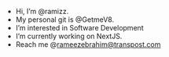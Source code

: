 - Hi, I’m @ramizz.
- My personal git is @GetmeV8.
- I’m interested in Software Development
- I’m currently working on NextJS.
- Reach me @rameezebrahim@transpost.com

<!---
raamizz/raamizz is a ✨ special ✨ repository because its `README.md` (this file) appears on your GitHub profile.
You can click the Preview link to take a look at your changes.
--->
